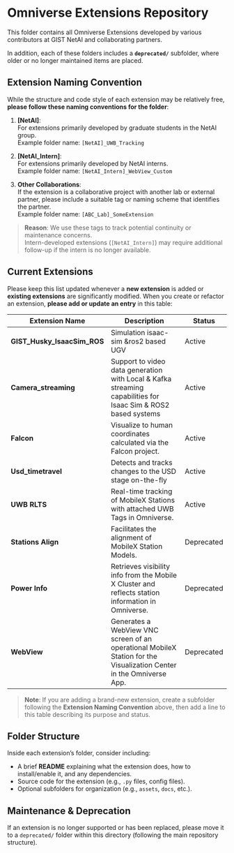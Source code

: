 # Omniverse Extensions Repository

This folder contains all Omniverse Extensions developed by various contributors at GIST NetAI and collaborating partners. 

In addition, each of these folders includes a **`deprecated/`** subfolder, where older or no longer maintained items are placed. 


## Extension Naming Convention

While the structure and code style of each extension may be relatively free, **please follow these naming conventions for the folder**:

1. **[NetAI]**:  
   For extensions primarily developed by graduate students in the NetAI group.  
   Example folder name: `[NetAI]_UWB_Tracking`
   
2. **[NetAI_Intern]**:  
   For extensions primarily developed by NetAI interns.  
   Example folder name: `[NetAI_Intern]_WebView_Custom`
   
3. **Other Collaborations**:  
   If the extension is a collaborative project with another lab or external partner, please include a suitable tag or naming scheme that identifies the partner.  
   Example folder name: `[ABC_Lab]_SomeExtension`

> **Reason**: We use these tags to track potential continuity or maintenance concerns.  
> Intern-developed extensions (`[NetAI_Intern]`) may require additional follow-up if the intern is no longer available.

## Current Extensions

Please keep this list updated whenever a **new extension** is added or **existing extensions** are significantly modified. When you create or refactor an extension, **please add or update an entry** in this table:

| Extension Name    | Description                                                                                                              | Status  |
|-------------------|--------------------------------------------------------------------------------------------------------------------------|---------|
| **GIST_Husky_IsaacSim_ROS**  | Simulation isaac-sim &ros2 based UGV                                            | Active  |
| **Camera_streaming**  |  Support to video data generation with Local & Kafka streaming capabilities for Isaac Sim & ROS2 based systems                                           | Active  |
| **Falcon**  | Visualize to human coordinates calculated via the Falcon project.                                      | Active  |
| **Usd_timetravel**  | Detects and tracks changes to the USD stage on-the-fly                                              | Active  |
| **UWB RLTS**  | Real-time tracking of MobileX Stations with attached UWB Tags in Omniverse.                                             | Active  |
| **Stations Align**| Facilitates the alignment of MobileX Station Models.                                                                    | Deprecated  |
| **Power Info**    | Retrieves visibility info from the Mobile X Cluster and reflects station information in Omniverse.                      | Deprecated  |
| **WebView**       | Generates a WebView VNC screen of an operational MobileX Station for the Visualization Center in the Omniverse App.      | Deprecated  |

> **Note**: If you are adding a brand-new extension, create a subfolder following the **Extension Naming Convention** above, then add a line to this table describing its purpose and status.

## Folder Structure

Inside each extension’s folder, consider including:
- A brief **README** explaining what the extension does, how to install/enable it, and any dependencies.
- Source code for the extension (e.g., `.py` files, config files).
- Optional subfolders for organization (e.g., `assets`, `docs`, etc.).

## Maintenance & Deprecation

If an extension is no longer supported or has been replaced, please move it to a `deprecated/` folder within this directory (following the main repository structure).
